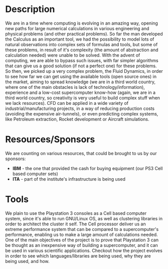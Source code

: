 # Description #

We are in a time where computing is evolving in an amazing way, opening new paths for large numerical calculations in various engineering and physical problems (and other practical problems).
So far the man developed the Calculus as an important tool, we had the possibility to model lots of natural observations into complex sets of formulas and tools, but some of these problems, in result of it's complexity (the amount of abstraction and calculation needed) were unable to be solved.
With the advent of computing, we are able to bypass such issues, with far simpler algorithms that can give us a good solution (if not a perfect one) for these problems.
So then, we picked up a very complex problem, the Fluid Dynamics, in order to see how far we can get using the available tools (open source ones) in the market, aiming to spread knowledge (we are in a third world country, where one of the main obstacles is lack of technology/information), experience and a low-cost supercomputer know-how (again, we are in a third world country, so creativity is very useful to build complex stuff when we lack resources).
CFD can be applied in a wide variety of industrial/manufacturing projects, in a way of reducing production costs (avoiding the expensive air-tunnels), or even predicting complex systems, like Petroleum extraction, Rocket development or Aircraft simulations.

# Resources/Sponsors #

We are counting on various resources, that could be brought to us by our sponsors:
  * **IBM** - the one that provided the cash for buying equipment (our PS3 Cell based computer sets)
  * **ITA** - part of the institute's infrastructure is being used

# Tools #

We plain to use the Playstation 3 consoles as a Cell based computer system, since it's able to run GNU/Linux OS, as well as clustering libraries in order to architect the cluster it self.
The Cell processor deliver us an extreme performance system that can be compared to a supercomputer's performance, enabling us to make a large amount of calculations needed.
One of the main objectives of the project is to prove that Playstation 3 can be thought as an inexpensive way of building a supercomputer, and it can be used in various scientific applications.
Checkout how the project evolves in order to see which languages/libraries are being used, why they are being used, and how.